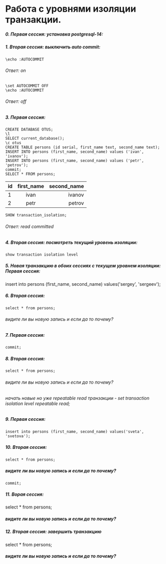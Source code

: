 # Работа с уровнями изоляции транзакции.
##### 0. Первая сессия: установка postgresql-14:
##### 1. Вторая сессия: выключить auto commit:
```
\echo :AUTOCOMMIT
```
###### Ответ: on
```
\set AUTOCOMMIT OFF
\echo :AUTOCOMMIT
```
###### Ответ: off
##### 3. Первая сессия:
```
CREATE DATABASE OTUS;
\l
SELECT current_database();
\c otus
CREATE TABLE persons (id serial, first_name text, second_name text);
INSERT INTO persons (first_name, second_name) values ('ivan', 'ivanov'); 
INSERT INTO persons (first_name, second_name) values ('petr', 'petrov'); 
commit;
SELECT * FROM persons;
```
id|first_name|second_name|
:----|:--------:|-----:
1  |ivan    |ivanov |
2|  petr   |petrov | 222
```
SHOW transaction_isolation;
```
###### Ответ: read committed
##### 4. Вторая сессия: посмотреть текущий уровень изоляции:
```
show transaction isolation level
```
##### 5. Новая транзакцию в обоих сессиях с текущем уровнем изоляции: Первая сессия:
insert into persons (first_name, second_name) values('sergey', 'sergeev');
##### 6.  Вторая сессия:
```
select * from persons;
```
###### видите ли вы новую запись и если да то почему?
##### 7. Первая сессия:
```
commit;
```
##### 8. Вторая сессия:
```
select * from persons;
```
###### видите ли вы новую запись и если да то почему?
###### начать новые но уже repeatable read транзакции - set transaction isolation level repeatable read;
##### 9. Первая сессия: 
```
insert into persons (first_name, second_name) values('sveta', 'svetova');
```
##### 10. Вторая сессия:
```
select * from persons; 
```
##### видите ли вы новую запись и если да то почему?
```
commit;
```
##### 11. Ворая сессия: 
select * from persons;

##### видите ли вы новую запись и если да то почему?

##### 12. Вторая сессия: завершить транзакцию
select * from persons;

##### видите ли вы новую запись и если да то почему?































